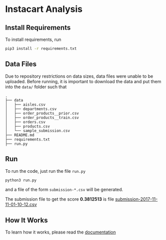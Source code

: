 # Instacart Analysis

## Install Requirements
To install requirements, run

```bash
pip3 install -r requirements.txt
```

## Data Files
Due to repository restrictions on data sizes, data files were unable to be uploaded. Before running, it is important to download the data and put them into the `data/` folder such that

```
.
├── data
│   ├── aisles.csv
│   ├── departments.csv
│   ├── order_products__prior.csv
│   ├── order_products__train.csv
│   ├── orders.csv
│   ├── products.csv
│   └── sample_submission.csv
├── README.md
├── requirements.txt
├── run.py
```

## Run
To run the code, just run the file `run.py`

```bash
python3 run.py
```

and a file of the form `submission-*.csv` will be generated.


The submission file to get the score **0.3812513** is file [submission-2017-11-11-01-10-12.csv](/submission-2017-11-11-01-10-12.csv)

## How It Works
To learn how it works, please read the [documentation](/docs/how-it-works.pdf)
